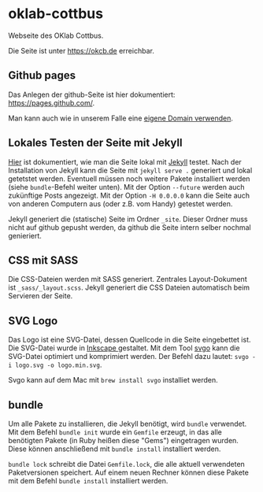 # oklab-cottbus
Webseite des OKlab Cottbus.

Die Seite ist unter https://okcb.de erreichbar.

## Github pages

Das Anlegen der github-Seite ist hier dokumentiert: https://pages.github.com/.

Man kann auch wie in unserem Falle eine [eigene Domain verwenden](https://docs.github.com/en/free-pro-team@latest/github/working-with-github-pages/managing-a-custom-domain-for-your-github-pages-site). 

## Lokales Testen der Seite mit Jekyll

[Hier](https://docs.github.com/en/free-pro-team@latest/github/working-with-github-pages/testing-your-github-pages-site-locally-with-jekyll#updating-the-github-pages-gem) ist dokumentiert, wie man die Seite lokal mit [Jekyll](https://jekyllrb.com/) testet. Nach der Installation von Jekyll kann die Seite mit `jekyll serve .` generiert und lokal getetstet werden. Eventuell müssen noch weitere Pakete installiert werden (siehe `bundle`-Befehl weiter unten). Mit der Option `--future`  werden auch zukünftige Posts angezeigt. Mit der Option `-H 0.0.0.0`  kann die Seite auch von anderen Computern aus (oder z.B. vom Handy) getestet werden.

Jekyll generiert die (statische) Seite im Ordner `_site`. Dieser Ordner muss nicht auf github gepusht werden, da github die Seite intern selber nochmal genieriert.

## CSS mit SASS

Die CSS-Dateien werden mit SASS generiert. Zentrales Layout-Dokument ist  `_sass/_layout.scss`. Jekyll generiert die CSS Dateien automatisch beim Servieren der Seite.

## SVG Logo

Das Logo ist eine SVG-Datei, dessen Quellcode in die Seite eingebettet ist. Die SVG-Datei wurde in [Inkscape ](https://inkscape.org) gestaltet. Mit dem Tool [svgo](https://github.com/svg/svgo) kann die SVG-Datei optimiert und komprimiert werden. Der Befehl dazu lautet: `svgo -i logo.svg -o logo.min.svg`.

Svgo kann auf dem Mac mit `brew install svgo` installiet werden.

## bundle

Um alle Pakete zu installieren, die Jekyll benötigt, wird `bundle` verwendet. Mit dem Befehl `bundle init`  wurde ein `Gemfile` erzeugt, in das alle benötigten Pakete (in Ruby heißen diese "Gems") eingetragen wurden. Diese können anschließend mit `bundle install` installiert werden. 

`bundle lock`  schreibt die Datei `Gemfile.lock`, die alle aktuell verwendeten Paketversionen speichert. Auf einem neuen Rechner können diese Pakete mit dem Befehl `bundle install` installiert werden.
